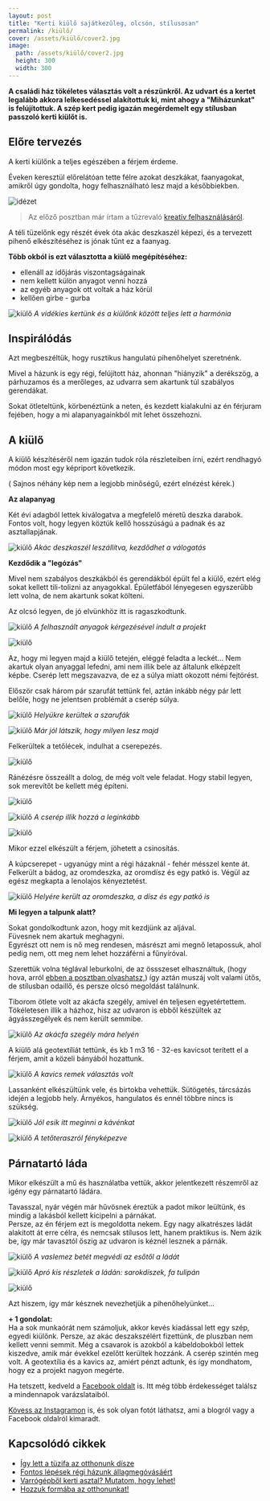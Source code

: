 ```yaml
---
layout: post
title: "Kerti kiülő sajátkezűleg, olcsón, stílusosan"
permalink: /kiülő/
cover: /assets/kiülő/cover2.jpg
image:
  path: /assets/kiülő/cover2.jpg
  height: 300
  width: 300
---
```




**A családi ház tökéletes választás volt a részünkről. Az udvart és a kertet legalább akkora lelkesedéssel alakítottuk ki, mint ahogy a  "Miházunkat" is felújítottuk. A szép kert pedig igazán megérdemelt egy stílusban passzoló kerti kiülőt is.**
 

## Előre tervezés

A kerti kiülőnk a teljes egészében a férjem érdeme.  





Éveken keresztül előrelátóan tette félre azokat deszkákat, faanyagokat, amikről úgy gondolta, hogy felhasználható lesz majd a későbbiekben.


![idézet](/assets/kertikiülő/idézet2.jpg)



> Az előző posztban már írtam a tűzrevaló [kreatív felhasználásáról](/2019-05-16/fábólkreatívan).

A téli tüzelőnk egy részét évek óta akác deszkaszél képezi, és a tervezett pihenő elkészítéséhez is jónak tűnt ez a faanyag.  



**Több okból is ezt választotta a kiülő megépítéséhez:**


* ellenáll az időjárás viszontagságainak
* nem kellett külön anyagot venni hozzá
* az egyéb anyagok ott voltak a ház körül
* kellően girbe - gurba



![kiülő](/assets/kertikiülő/IMG_20190524_085912.jpg)
_A vidékies kertünk és a kiülőnk között teljes lett a harmónia_




## Inspirálódás


Azt megbeszéltük, hogy rusztikus hangulatú pihenőhelyet szeretnénk.

Mivel a házunk is egy régi, felújított ház, ahonnan "hiányzik" a derékszög, a párhuzamos és a merőleges, az udvarra sem akartunk túl szabályos gerendákat.

Sokat ötleteltünk, körbenéztünk a neten, és kezdett kialakulni az én férjuram fejében, hogy a mi alapanyagainkból mit lehet összehozni. 


## A kiülő


A kiülő készítéséről nem igazán tudok róla részleteiben írni, ezért rendhagyó módon most egy képriport következik.

( Sajnos néhány kép nem a legjobb minőségű, ezért elnézést kérek.)


**Az alapanyag**

Két évi adagból lettek kiválogatva a megfelelő méretű deszka darabok. Fontos volt, hogy legyen köztük kellő hosszúságú a padnak és az asztallapjának.

![kiülő](/assets/kertikiülő/IMG_20190417_065254.jpg)
_Akác deszkaszél leszállítva, kezdődhet a válogatás_



**Kezdődik a "legózás"**



Mivel nem szabályos deszkákból és gerendákból épült fel a kiülő, ezért elég sokat kellett tili-tolizni az anyagokkal. Épületfából lényegesen egyszerűbb lett volna, de nem akartunk sokat költeni. 

Az olcsó legyen, de jó elvünkhöz itt is ragaszkodtunk.

![kiülő](/assets/kertikiülő/1.jpg)
_A felhasznált anyagok kérgezésével indult a projekt_



![kiülő](/assets/kertikiülő/váz.png)



Az, hogy mi legyen majd a kiülő tetején, eléggé feladta a leckét... Nem akartuk olyan anyaggal lefedni, ami nem illik bele az általunk elképzelt képbe.
Cserép lett megszavazva, de ez a súlya miatt okozott némi fejtörést.

Először csak három pár szarufát tettünk fel, aztán inkább négy pár lett belőle, hogy ne jelentsen problémát a cserép súlya.


![kiülő](/assets/kertikiülő/tibivel.png)
_Helyükre kerültek a szarufák_



![kiülő](/assets/kertikiülő/8jav.jpg)
_Már jól látszik, hogy milyen lesz majd_

Felkerültek a tetőlécek, indulhat a cserepezés.

![kiülő](/assets/kertikiülő/10.jpg)

Ránézésre összeállt a dolog, de még volt vele feladat. Hogy stabil legyen, sok merevítőt be kellett még építeni. 






![kiülő](/assets/kertikiülő/11jav.jpg)

![kiülő](/assets/kertikiülő/létrás.png)
_A cserép illik hozzá a leginkább_

![kiülő](/assets/kertikiülő/14.jpg)


Mikor ezzel elkészült a férjem, jöhetett a csinosítás.

A kúpcserepet - ugyanúgy mint a régi házaknál - fehér mésszel kente át. Felkerült a bádog, az oromdeszka, az oromdísz és egy patkó is. Végül az egész megkapta a lenolajos kényeztetést.





![kiülő](/assets/kertikiülő/oromdísz.jpg)
_Helyére került az oromdeszka, a dísz és egy patkó is_






**Mi legyen a talpunk alatt?**

Sokat gondolkodtunk azon, hogy mit kezdjünk az aljával.  
Füvesnek nem akartuk meghagyni.  
Egyrészt ott nem is nő meg rendesen, másrészt ami megnő letapossuk, ahol pedig nem, ott meg nem lehet hozzáférni a fűnyíróval.

Szerettük volna téglával leburkolni, de az össszeset elhasználtuk, (hogy hova, arról [ebben a posztban olvashatsz,](/2019-04-23/tegla)) így aztán muszáj volt valami ütős, de stílusban odaillő, és persze olcsó megoldást találnunk.


Tiborom ötlete volt az akácfa szegély, amivel én teljesen egyetértettem. Tökéletesen illik a házhoz, hisz az udvaron is ebből készültek az ágyásszegélyek és nem került semmibe.

![kiülő](/assets/kertikiülő/keret.jpg)
_Az akácfa szegély mára helyén_



A kiülő alá geotextíliát tettünk, és kb 1 m3 16 - 32-es kavicsot terített el a férjem, amit a közeli bányából hozattunk.


![kiülő](/assets/kertikiülő/kavics.jpg)
_A kavics remek választás volt_

Lassanként elkészültünk vele, és birtokba vehettük. Sütögetés, tárcsázás idején a legjobb hely. Árnyékos, hangulatos és ennél többre nincs is szükség.

![kiülő](/assets/kertikiülő/IMG_20190523_154615.jpg)
_Jól esik itt meginni a kávénkat_

![kiülő](/assets/kertikiülő/IMG_20190523_155418.jpg)
_A tetőteraszról fényképezve_

## Párnatartó láda

Mikor elkészült a mű és használatba vettük, akkor jelentkezett részemről az igény egy párnatartó ládára. 

Tavasszal, nyár végén már hűvösnek éreztük a padot mikor leültünk, és mindig a lakásból kellett kicipelni a párnákat.  
Persze, az én férjem ezt is megoldotta nekem. Egy nagy alkatrészes ládát alakított át erre célra, és nemcsak stílusos lett, hanem praktikus is. Nem ázik be, így már tavasztól őszig  az udvaron is kéznél lesznek a párnák.

![kiülő](/assets/kertikiülő/láda.jpg)
_A vaslemez betét megvédi az esőtől a ládát_

![kiülő](/assets/kertikiülő/láda2.jpg)
_Apró kis részletek a ládán: sarokdíszek, fa tulipán_

![kiülő](/assets/kertikiülő/láda3.jpg)

Azt hiszem, így már késznek nevezhetjük a pihenőhelyünket...



**+ 1 gondolat:**   
Ha a sok munkaórát nem számoljuk, akkor kevés kiadással lett egy szép, egyedi kiülőnk. Persze, az akác deszakszélért fizettünk, de pluszban nem kellett venni semmit. Még a csavarok is azokból a kábeldobokból lettek kiszedve, amik már évekkel ezelőtt kerültek hozzánk. A cserép szintén meg volt. A geotextília és a kavics az, amiért pénzt adtunk, és így mondhatom, hogy ez a projekt nagyon megérte.


Ha tetszett, kedveld a <a href="https://www.facebook.com/Var%C3%A1zsolj-otthont-360330751226066/" target="_blank">Facebook oldalt</a> is. Itt még több érdekességet találsz a mindennapok varázslataiból.

<a href="https://www.instagram.com/varazsoljotthont/?hl=hu/" target="_blank">Kövess az Instagramon</a> is, és sok olyan fotót láthatsz, ami a blogról vagy a Facebook oldalról kimaradt.



## Kapcsolódó cikkek


* [Így lett a tüzifa az otthonunk dísze](/2019-05-16/fábólkreatívan)
* [Fontos lépések régi házunk állagmegóvásáért](/2019-04-03/állagmegóvás)
* [Varrógépből kerti asztal? Mutatom, hogy lehet!](/2019-02-12/varrogepasztal)
* [Hozzuk formába az otthonunkat!](/2019-03-26/dekoráció)

